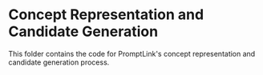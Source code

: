 # Concept Representation and Candidate Generation
This folder contains the code for PromptLink's concept representation and candidate generation process.
